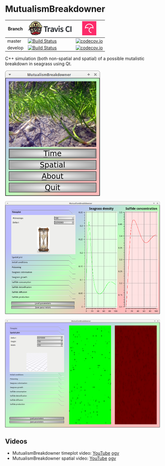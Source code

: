 # MutualismBreakdowner

Branch|[![Travis CI logo](TravisCI.png)](https://travis-ci.org)|[![Codecov logo](Codecov.png)](https://www.codecov.io)
---|---|---
master|[![Build Status](https://travis-ci.org/richelbilderbeek/MutualismBreakdowner.svg?branch=master)](https://travis-ci.org/richelbilderbeek/MutualismBreakdowner)|[![codecov.io](https://codecov.io/github/richelbilderbeek/MutualismBreakdowner/coverage.svg?branch=master)](https://codecov.io/github/richelbilderbeek/MutualismBreakdowner/branch/master)
develop|[![Build Status](https://travis-ci.org/richelbilderbeek/MutualismBreakdowner.svg?branch=develop)](https://travis-ci.org/richelbilderbeek/MutualismBreakdowner)|[![codecov.io](https://codecov.io/github/richelbilderbeek/MutualismBreakdowner/coverage.svg?branch=develop)](https://codecov.io/github/richelbilderbeek/MutualismBreakdowner/branch/develop)

C++ simulation (both non-spatial and spatial) of a possible mutalistic breakdown in seagrass using Qt.

![Menu screen](MutualismBreakdownerMenuScreen.png)

![Non-spatial version](MutualismBreakdownerNonSpatial.png)

![Spatial version](MutualismBreakdownerSpatial.png)

## Videos

 * MutualismBreakdowner timeplot video: [YouTube](https://youtu.be/Nd7-sO1qmMs) [ogv](http://richelbilderbeek.nl/MutualismBreakdownerTimeplot.ogv)
 * MutualismBreakdowner spatial video: [YouTube](https://youtu.be/NwoaLe5XSiI) [ogv](http://richelbilderbeek.nl/MutualismBreakdownerSpatial.ogv)
